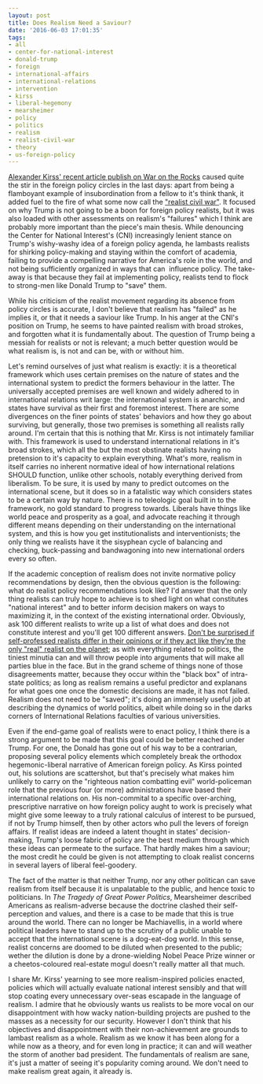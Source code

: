 ```yaml
---
layout: post
title: Does Realism Need a Saviour?
date: '2016-06-03 17:01:35'
tags:
- all
- center-for-national-interest
- donald-trump
- foreign
- international-affairs
- international-relations
- intervention
- kirss
- liberal-hegemony
- mearsheimer
- policy
- politics
- realism
- realist-civil-war
- theory
- us-foreign-policy
---
```


<a href="http://warontherocks.com/2016/05/donald-trump-will-not-save-realism-from-itself/">Alexander Kirss' recent article publish on War on the Rocks</a> caused quite the stir in the foreign policy circles in the last days: apart from being a flamboyant example of insubordination from a fellow to it's think thank, it added fuel to the fire of what some now call the <a href="http://bombsdollars.com/index/index.php/2016/05/23/the-realist-civil-war-and-donald-trump/">"realist civil war"</a>. It focused on why Trump is not going to be a boon for foreign policy realists, but it was also loaded with other assessments on realism's "failures" which I think are probably more important than the piece's main thesis. While denouncing the Center for National Interest's (CNI) increasingly lenient stance on Trump's wishy-washy idea of a foreign policy agenda, he lambasts realists for shirking policy-making and staying within the comfort of academia, failing to provide a compelling narrative for America's role in the world, and not being sufficiently organized in ways that can  influence policy. The take-away is that because they fail at implementing policy, realists tend to flock to strong-men like Donald Trump to "save" them.

While his criticism of the realist movement regarding its absence from policy circles is accurate, I don't believe that realism has "failed" as he implies it, or that it needs a saviour like Trump. In his anger at the CNI's position on Trump, he seems to have painted realism with broad strokes, and forgotten what it is fundamentally about. The question of Trump being a messiah for realists or not is relevant; a much better question would be what realism is, is not and can be, with or without him.

Let's remind ourselves of just what realism is exactly: it is a theoretical framework which uses certain premises on the nature of states and the international system to predict the formers behaviour in the latter. The universally accepted premises are well known and widely adhered to in international relations writ large: the international system is anarchic, and states have survival as their first and foremost interest. There are some divergences on the finer points of states' behaviors and how they go about surviving, but generally, those two premises is something all realists rally around. I'm certain that this is nothing that Mr. Kirss is not intimately familiar with. This framework is used to understand international relations in it's broad strokes, which all the but the most obstinate realists having no pretension to it's capacity to explain everything. What's more, realism in itself carries no inherent normative ideal of how international relations SHOULD function, unlike other schools, notably everything derived from liberalism. To be sure, it is used by many to predict outcomes on the international scene, but it does so in a fatalistic way which considers states to be a certain way by nature. There is no teleologic goal built in to the framework, no gold standard to progress towards. Liberals have things like world peace and prosperity as a goal, and advocate reaching it through different means depending on their understanding on the international system, and this is how you get institutionalists and interventionists; the only thing we realists have it the sisyphean cycle of balancing and checking, buck-passing and bandwagoning into new international orders every so often.

If the academic conception of realism does not invite normative policy recommendations by design, then the obvious question is the following: what do realist policy recommendations look like? I'd answer that the only thing realists can truly hope to achieve is to shed light on what constitutes "national interest" and to better inform decision makers on ways to maximizing it, in the context of the existing international order. Obviously, ask 100 different realists to write up a list of what does and does not constitute interest and you'll get 100 different answers. <a href="https://www.washingtonpost.com/posteverything/wp/2016/04/13/you-know-its-hard-out-there-for-a-foreign-policy-realist/">Don't be surprised if self-professed realists differ in their opinions or if they act like they're the only "real" realist on the planet</a>; as with everything related to politics, the tiniest minutia can and will throw people into arguments that will make all parties blue in the face. But in the grand scheme of things none of those disagreements matter, because they occur within the "black box" of intra-state politics; as long as realism remains a useful predictor and explanans for what goes one once the domestic decisions are made, it has not failed. Realism does not need to be "saved"; it's doing an immensely useful job at describing the dynamics of world politics, albeit while doing so in the darks corners of International Relations faculties of various universities.

Even if the end-game goal of realists were to enact policy, I think there is a strong argument to be made that this goal could be better reached under Trump. For one, the Donald has gone out of his way to be a contrarian, proposing several policy elements which completely break the orthodox hegemonic-liberal narrative of American foreign policy. As Kirss pointed out, his solutions are scattershot, but that's precisely what makes him unlikely to carry on the "righteous nation combatting evil" world-policeman role that the previous four (or more) administrations have based their international relations on. His non-commital to a specific over-arching, prescriptive narrative on how foreign policy aught to work is precisely what might give some leeway to a truly rational calculus of interest to be pursued, if not by Trump himself, then by other actors who pull the levers of foreign affairs. If realist ideas are indeed a latent thought in states' decision-making, Trump's loose fabric of policy are the best medium through which these ideas can permeate to the surface. That hardly makes him a saviour; the most credit he could be given is not attempting to cloak realist concerns in several layers of liberal feel-goodery.

The fact of the matter is that neither Trump, nor any other politican can save realism from itself because it is unpalatable to the public, and hence toxic to politicians. In <em>The Tragedy of Great Power Politics</em>, Mearsheimer described Americans as realism-adverse because the doctrine clashed their self-perception and values, and there is a case to be made that this is true around the world. There can no longer be Machiavellis, in a world where political leaders have to stand up to the scrutiny of a public unable to accept that the international scene is a dog-eat-dog world. In this sense, realist concerns are doomed to be diluted when presented to the public; wether the dilution is done by a drone-wielding Nobel Peace Prize winner or a cheetos-coloured real-estate mogul doesn't really matter all that much.

I share Mr. Kirss' yearning to see more realism-inspired policies enacted, policies which will actually evaluate national interest sensibly and that will stop coating every unnecessary over-seas escapade in the language of realism. I admire that he obviously wants us realists to be more vocal on our disappointment with how wacky nation-building projects are pushed to the masses as a necessity for our security. However I don't think that his objectives and disappointment with their non-achievement are grounds to lambast realism as a whole. Realism as we know it has been along for a while now as a theory, and for even long in practice; it can and will weather the storm of another bad president. The fundamentals of realism are sane, it's just a matter of seeing it's popularity coming around. We don't need to make realism great again, it already is.